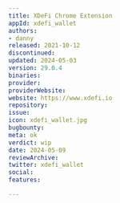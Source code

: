 ```yaml
---
title: XDeFi Chrome Extension
appId: xdefi_wallet
authors:
- danny
released: 2021-10-12
discontinued: 
updated: 2024-05-03
version: 29.0.4
binaries: 
provider: 
providerWebsite: 
website: https://www.xdefi.io
repository: 
issue: 
icon: xdefi_wallet.jpg
bugbounty: 
meta: ok
verdict: wip
date: 2024-05-09
reviewArchive: 
twitter: xdefi_wallet
social: 
features: 

---
```


